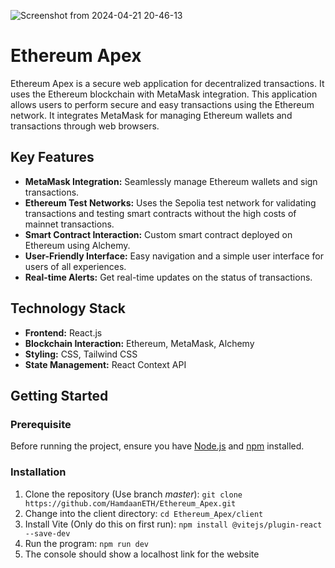 ![Screenshot from 2024-04-21 20-46-13](https://github.com/HamdaanETH/Ethereum_Apex/assets/126102400/1fda1fe0-6bc6-4da1-b26a-c5c9c3624827)


# Ethereum Apex

Ethereum Apex is a secure web application for decentralized transactions. It uses the Ethereum blockchain with MetaMask integration. This application allows users to perform secure and easy transactions using the Ethereum network. It integrates MetaMask for managing Ethereum wallets and transactions through web browsers.

## Key Features

- **MetaMask Integration:** Seamlessly manage Ethereum wallets and sign transactions.
- **Ethereum Test Networks:** Uses the Sepolia test network for validating transactions and testing smart contracts without the high costs of mainnet transactions.
- **Smart Contract Interaction:** Custom smart contract deployed on Ethereum using Alchemy.
- **User-Friendly Interface:** Easy navigation and a simple user interface for users of all experiences.
- **Real-time Alerts:** Get real-time updates on the status of transactions.

## Technology Stack

- **Frontend:** React.js
- **Blockchain Interaction:** Ethereum, MetaMask, Alchemy
- **Styling:** CSS, Tailwind CSS
- **State Management:** React Context API

## Getting Started

### Prerequisite

Before running the project, ensure you have [Node.js](https://nodejs.org/) and [npm](https://npmjs.com/) installed.

### Installation

1. Clone the repository (Use branch *master*):
   ```git clone https://github.com/HamdaanETH/Ethereum_Apex.git```
2. Change into the client directory:
   ```cd Ethereum_Apex/client```
3. Install Vite (Only do this on first run):
   ```npm install @vitejs/plugin-react --save-dev```
4. Run the program:
   ```npm run dev```
5. The console should show a localhost link for the website